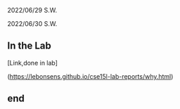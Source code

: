 2022/06/29 S.W.

2022/06/30 S.W.
## In the Lab
 [Link,done in lab]
 
 (https://lebonsens.github.io/cse15l-lab-reports/why.html)

 end 
 ---

